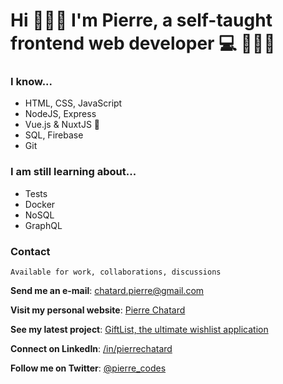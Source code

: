 # Hi 🙋🏻‍♂️ I'm Pierre, a self-taught frontend web developer 💻 👨🏻‍🎨

### I know...

- HTML, CSS, JavaScript
- NodeJS, Express
- Vue.js & NuxtJS 💚
- SQL, Firebase
- Git

### I am still learning about...

- Tests
- Docker
- NoSQL
- GraphQL

### Contact

```
Available for work, collaborations, discussions
```

**Send me an e-mail**: chatard.pierre@gmail.com

**Visit my personal website**: [Pierre Chatard](https://pierrechatard.fr)

**See my latest project**: [GiftList, the ultimate wishlist application](https://giftlist-blue.vercel.app/)

**Connect on LinkedIn**: [/in/pierrechatard](https://www.linkedin.com/in/pierrechatard/)

**Follow me on Twitter**: [@pierre_codes](https://twitter.com/pierre_codes)

